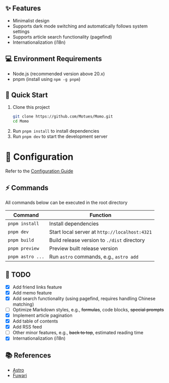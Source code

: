 
## ✨ Features

* Minimalist design
* Supports dark mode switching and automatically follows system settings
* Supports article search functionality (pagefind)
* Internationalization (i18n)

## 💻 Environment Requirements

* Node.js (recommended version above 20.x)
* pnpm (install using `npm -g pnpm`)

## 🚀 Quick Start

1. Clone this project
    ```bash
    git clone https://github.com/Motues/Momo.git
    cd Momo
    ```
2. Run `pnpm install` to install dependencies
3. Run `pnpm dev` to start the development server

# 🔧 Configuration

Refer to the [Configuration Guide](/en/blog/intro/config)

## ⚡ Commands

All commands below can be executed in the root directory

| Command | Function |
| --- | --- |
| `pnpm install` | Install dependencies |
| `pnpm dev` | Start local server at `http://localhost:4321` |
| `pnpm build` | Build release version to `./dist` directory |
| `pnpm preview` | Preview built release version |
| `pnpm astro ...` | Run `astro` commands, e.g., `astro add` |

## 📜 TODO

- [x] Add friend links feature
- [x] Add memo feature
- [x] Add search functionality (using pagefind, requires handling Chinese matching)
- [ ] Optimize Markdown styles, e.g., ~~formulas~~, code blocks, ~~special prompts~~
- [x] Implement article pagination
- [x] Add table of contents
- [x] Add RSS feed
- [ ] Other minor features, e.g., ~~back to top~~, estimated reading time
- [x] Internationalization (i18n)

## 📚 References

* [Astro](https://astro.build/)
* [Fuwari](https://github.com/saicaca/fuwari)